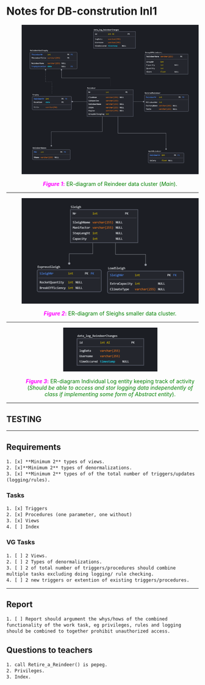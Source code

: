 # Notes for DB-constrution Inl1

<dir>
<p align="center">
  <img src="IR-diagram.png" />
    </p>
    <center span style="color:green"><b style="color:magenta"><i>Figure 1</i>:</b> ER-diagram of Reindeer data cluster (<i>Main</i>)</span>.
</dir>

---

<dir>

<p align="center">
  <img src="IR-diagram2.png" />
</p>
   <center span style="color:green"><b style="color:magenta"><i>Figure 2</i>:</b> ER-diagram of Sleighs smaller data cluster</span>.

</dir>

---

<dir>
<p align="center">
  <img src="IR-diagram3.png" />
    </p>
   <center span style="color:green"><b style="color:magenta"><i>Figure 3</i>:</b> ER-diagram Individual Log entity keeping track of activity (<i>Should be able to access and stor logging data independently of class if implementing some form of Abstract entity</i>)</span>.

</dir>

---

## TESTING

---

## Requirements

    1. [x] **Minimum 2** types of views.
    2. [x]**Minimum 2** types of denormalizations.
    3. [x] **Minimum 2** types of of the total number of triggers/updates (logging/rules).

### Tasks  

    1. [x] Triggers
    2. [x] Procedures (one parameter, one without)
    3. [x] Views
    4. [ ] Index

### VG Tasks

    1. [ ] 2 Views.
    2. [ ] 2 Types of denormalizations.
    3. [ ] 2 of total number of triggers/procedures should combine multiple tasks excluding doing logging/ rule checking. 
    4. [ ] 2 new triggers or extention of existing triggers/procedures.

---

## Report

    1. [ ] Report should argument the whys/hows of the combined functionality of the work task, eg privileges, rules and logging should be combined to together prohibit unauthorized access. 

## Questions to teachers

    1. call Retire_a_Reindeer() is pepeg.
    2. Privileges.
    3. Index.
